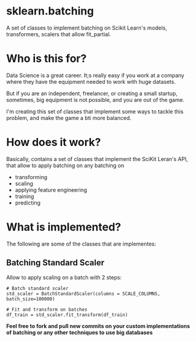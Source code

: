 # sklearn.batching
A set of classes to implement batching on Scikit Learn's models, transformers, scalers that allow fit_partial.

# Who is this for?

Data Science is a great career. It;s really easy if you work at a company where they have the equipment needed to work with huge datasets.

But if you are an independent, freelancer, or creating a small startup, sometimes, big equipment is not possible, and you are out of the game.

I'm creating this set of classes that implement some ways to tackle this problem, and make the game a bti more balanced. 

# How does it work?

Basically, contains a set of classes that implement the SciKit Leran's API, that allow to apply batching on any batching on
* transforming
* scaling
* applying feature engineering
* training 
* predicting

# What is implemented?
The following are some of the classes that are implementes:

## Batching Standard Scaler
Allow to apply scaling on a batch with 2 steps:
```
# Batch standard scaler
std_scaler = BatchStandardScaler(columns = SCALE_COLUMNS, batch_size=100000)

# Fit and transform on batches
df_train = std_scaler.fit_transform(df_train)
```
**Feel free to fork and pull new commits on your custom implementations of batching or any other techniques to use big databases**
